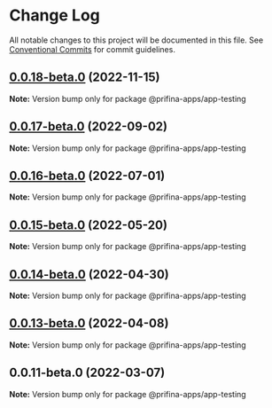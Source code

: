 # Change Log

All notable changes to this project will be documented in this file.
See [Conventional Commits](https://conventionalcommits.org) for commit guidelines.

## [0.0.18-beta.0](https://prifina-admin/prifina/app-desktop/compare/@prifina-apps/app-testing@0.0.17-beta.0...@prifina-apps/app-testing@0.0.18-beta.0) (2022-11-15)

**Note:** Version bump only for package @prifina-apps/app-testing





## [0.0.17-beta.0](https://prifina-admin/prifina/app-desktop/compare/@prifina-apps/app-testing@0.0.16-beta.0...@prifina-apps/app-testing@0.0.17-beta.0) (2022-09-02)

**Note:** Version bump only for package @prifina-apps/app-testing





## [0.0.16-beta.0](https://prifina-admin/prifina/app-desktop/compare/@prifina-apps/app-testing@0.0.15-beta.0...@prifina-apps/app-testing@0.0.16-beta.0) (2022-07-01)

**Note:** Version bump only for package @prifina-apps/app-testing





## [0.0.15-beta.0](https://prifina-admin/prifina/app-desktop/compare/@prifina-apps/app-testing@0.0.14-beta.0...@prifina-apps/app-testing@0.0.15-beta.0) (2022-05-20)

**Note:** Version bump only for package @prifina-apps/app-testing





## [0.0.14-beta.0](https://prifina-admin/prifina/app-desktop/compare/@prifina-apps/app-testing@0.0.13-beta.0...@prifina-apps/app-testing@0.0.14-beta.0) (2022-04-30)

**Note:** Version bump only for package @prifina-apps/app-testing





## [0.0.13-beta.0](https://prifina-admin/prifina/app-desktop/compare/@prifina-apps/app-testing@0.0.11-beta.0...@prifina-apps/app-testing@0.0.13-beta.0) (2022-04-08)

**Note:** Version bump only for package @prifina-apps/app-testing





## 0.0.11-beta.0 (2022-03-07)

**Note:** Version bump only for package @prifina-apps/app-testing
